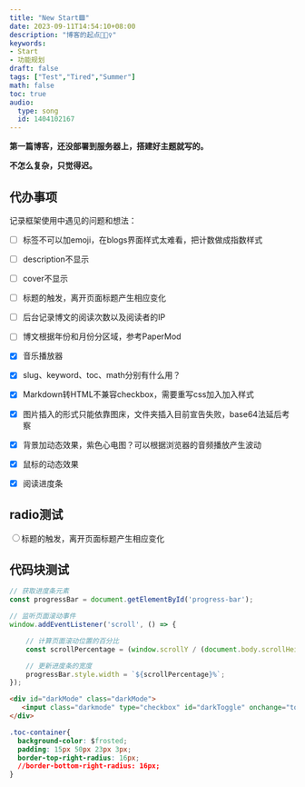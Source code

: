 ```yaml
---
title: "New Start🟪"
date: 2023-09-11T14:54:10+08:00
description: "博客的起点🧙🏻‍♀️"
keywords:
- Start
- 功能规划
draft: false
tags: ["Test","Tired","Summer"]
math: false
toc: true
audio:
  type: song
  id: 1404102167
---
```


**第一篇博客，还没部署到服务器上，搭建好主题就写的。**

**不怎么复杂，只觉得迟。**

## 代办事项

记录框架使用中遇见的问题和想法：

- [ ] 标签不可以加emoji，在blogs界面样式太难看，把计数做成指数样式
- [ ] description不显示
- [ ] cover不显示
- [ ] 标题的触发，离开页面标题产生相应变化 
- [ ] 后台记录博文的阅读次数以及阅读者的IP
- [ ] 博文根据年份和月份分区域，参考PaperMod
- [x] 音乐播放器
- [x] slug、keyword、toc、math分别有什么用？ 
- [x] Markdown转HTML不兼容checkbox，需要重写css加入加入样式
- [x] 图片插入的形式只能依靠图床，文件夹插入目前宣告失败，base64法延后考察 
- [x] 背景加动态效果，紫色心电图？可以根据浏览器的音频播放产生波动
- [x] 鼠标的动态效果  
- [x] 阅读进度条  





## radio测试

<input type="radio"/><label>标题的触发，离开页面标题产生相应变化</label>

## 代码块测试 

```javascript
// 获取进度条元素
const progressBar = document.getElementById('progress-bar');

// 监听页面滚动事件
window.addEventListener('scroll', () => {

    // 计算页面滚动位置的百分比
    const scrollPercentage = (window.scrollY / (document.body.scrollHeight - window.innerHeight)) * 100;

    // 更新进度条的宽度
    progressBar.style.width = `${scrollPercentage}%`;
});
```

```html
<div id="darkMode" class="darkMode">
   <input class="darkmode" type="checkbox" id="darkToggle" onchange="toggleDarkMode()">
</div>
```

```css
.toc-container{
  background-color: $frosted;
  padding: 15px 50px 23px 3px;
  border-top-right-radius: 16px;
  //border-bottom-right-radius: 16px;
}
```